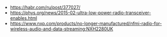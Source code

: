- https://habr.com/ru/post/377027/
- https://phys.org/news/2015-02-ultra-low-power-radio-transceiver-enables.html
- https://www.nxp.com/products/no-longer-manufactured/nfmi-radio-for-wireless-audio-and-data-streaming:NXH2280UK
